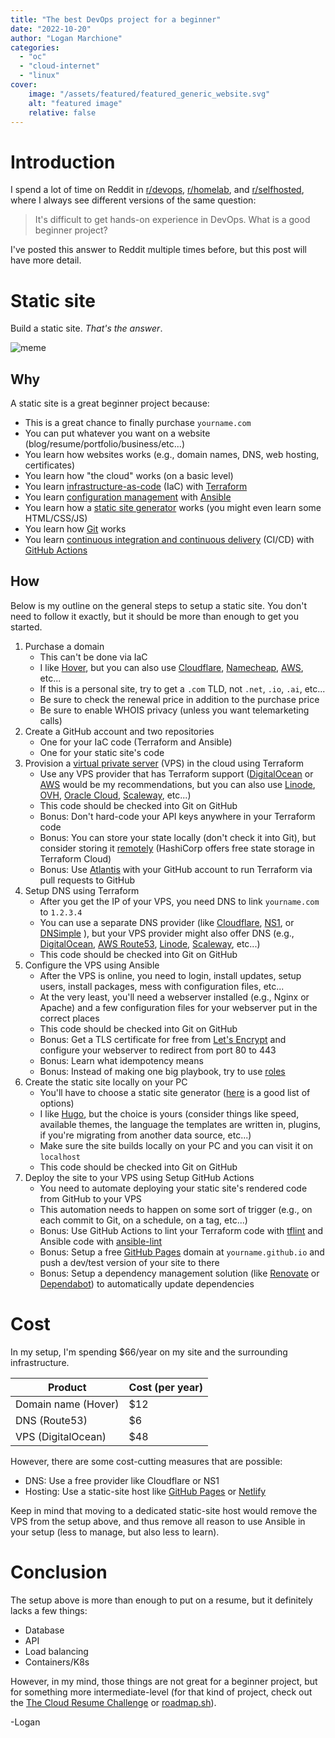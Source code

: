 ```yaml
---
title: "The best DevOps project for a beginner"
date: "2022-10-20"
author: "Logan Marchione"
categories:
  - "oc"
  - "cloud-internet"
  - "linux"
cover:
    image: "/assets/featured/featured_generic_website.svg"
    alt: "featured image"
    relative: false
---
```


# Introduction

I spend a lot of time on Reddit in [r/devops](https://reddit.com/r/devops/), [r/homelab](https://reddit.com/r/homelab), and [r/selfhosted](https://reddit.com/r/selfhosted), where I always see different versions of the same question:

> It's difficult to get hands-on experience in DevOps. What is a good beginner project?

I've posted this answer to Reddit multiple times before, but this post will have more detail.

# Static site

Build a static site. *That's the answer*.

![meme](/assets/memes/do_it_palpatine.gif)

## Why

A static site is a great beginner project because:
- This is a great chance to finally purchase `yourname.com`
- You can put whatever you want on a website (blog/resume/portfolio/business/etc...)
- You learn how websites works (e.g., domain names, DNS, web hosting, certificates)
- You learn how "the cloud" works (on a basic level)
- You learn [infrastructure-as-code](https://en.wikipedia.org/wiki/Infrastructure_as_code) (IaC) with [Terraform](https://www.terraform.io/)
- You learn [configuration management](https://en.wikipedia.org/wiki/Software_configuration_management) with [Ansible](https://www.ansible.com/)
- You learn how a [static site generator](https://en.wikipedia.org/wiki/Static_site_generator) works (you might even learn some HTML/CSS/JS)
- You learn how [Git](https://git-scm.com/) works
- You learn [continuous integration and continuous delivery](https://en.wikipedia.org/wiki/CI/CD) (CI/CD) with [GitHub Actions](https://github.com/features/actions)

## How

Below is my outline on the general steps to setup a static site. You don't need to follow it exactly, but it should be more than enough to get you started.

1. Purchase a domain
    - This can't be done via IaC
    - I like [Hover](https://www.hover.com/), but you can also use [Cloudflare](https://www.cloudflare.com/products/registrar/), [Namecheap](https://www.namecheap.com/), [AWS](https://docs.aws.amazon.com/Route53/latest/DeveloperGuide/domain-register.html), etc...
    - If this is a personal site, try to get a `.com` TLD, not `.net`, `.io`, `.ai`, etc...
    - Be sure to check the renewal price in addition to the purchase price
    - Be sure to enable WHOIS privacy (unless you want telemarketing calls)
1. Create a GitHub account and two repositories
    - One for your IaC code (Terraform and Ansible)
    - One for your static site's code
1. Provision a [virtual private server](https://en.wikipedia.org/wiki/Virtual_private_server) (VPS) in the cloud using Terraform
    - Use any VPS provider that has Terraform support ([DigitalOcean](https://registry.terraform.io/providers/digitalocean/digitalocean/) or [AWS](https://registry.terraform.io/providers/hashicorp/aws/) would be my recommendations, but you can also use [Linode](https://registry.terraform.io/providers/linode/linode/), [OVH](https://registry.terraform.io/providers/ovh/ovh/), [Oracle Cloud](https://registry.terraform.io/providers/oracle/oci/), [Scaleway](https://registry.terraform.io/providers/scaleway/scaleway/), etc...)
    - This code should be checked into Git on GitHub
    - Bonus: Don't hard-code your API keys anywhere in your Terraform code
    - Bonus: You can store your state locally (don't check it into Git), but consider storing it [remotely](https://www.terraform.io/language/state/remote) (HashiCorp offers free state storage in Terraform Cloud)
    - Bonus: Use [Atlantis](https://www.runatlantis.io/) with your GitHub account to run Terraform via pull requests to GitHub
1. Setup DNS using Terraform
    - After you get the IP of your VPS, you need DNS to link `yourname.com` to `1.2.3.4`
    - You can use a separate DNS provider (like [Cloudflare](https://registry.terraform.io/providers/cloudflare/cloudflare/), [NS1](https://registry.terraform.io/providers/ns1-terraform/ns1/), or [DNSimple](https://registry.terraform.io/providers/dnsimple/dnsimple/) ), but your VPS provider might also offer DNS (e.g., [DigitalOcean](https://registry.terraform.io/providers/digitalocean/digitalocean/latest/docs/resources/record), [AWS Route53](https://registry.terraform.io/providers/hashicorp/aws/latest/docs/resources/route53_record), [Linode](https://registry.terraform.io/providers/linode/linode/latest/docs/resources/domain_record), [Scaleway](https://registry.terraform.io/providers/scaleway/scaleway/latest/docs/resources/domain_record), etc...)
    - This code should be checked into Git on GitHub
1. Configure the VPS using Ansible
    - After the VPS is online, you need to login, install updates, setup users, install packages, mess with configuration files, etc...
    - At the very least, you'll need a webserver installed (e.g., Nginx or Apache) and a few configuration files for your webserver put in the correct places
    - This code should be checked into Git on GitHub
    - Bonus: Get a TLS certificate for free from [Let's Encrypt](https://letsencrypt.org/) and configure your webserver to redirect from port 80 to 443
    - Bonus: Learn what idempotency means
    - Bonus: Instead of making one big playbook, try to use [roles](https://docs.ansible.com/ansible/latest/user_guide/playbooks_reuse_roles.html)
1. Create the static site locally on your PC
     - You'll have to choose a static site generator ([here](https://jamstack.org/generators/) is a good list of options)
     - I like [Hugo](https://github.com/gohugoio/hugo), but the choice is yours (consider things like speed, available themes, the language the templates are written in, plugins, if you're migrating from another data source, etc...)
     - Make sure the site builds locally on your PC and you can visit it on `localhost`
     - This code should be checked into Git on GitHub
1. Deploy the site to your VPS using Setup GitHub Actions
    - You need to automate deploying your static site's rendered code from GitHub to your VPS
    - This automation needs to happen on some sort of trigger (e.g., on each commit to Git, on a schedule, on a tag, etc...)
    - Bonus: Use GitHub Actions to lint your Terraform code with [tflint](https://github.com/terraform-linters/tflint) and Ansible code with [ansible-lint](https://github.com/ansible/ansible-lint)
    - Bonus: Setup a free [GitHub Pages](https://pages.github.com/) domain at `yourname.github.io` and push a dev/test version of your site to there
    - Bonus: Setup a dependency management solution (like [Renovate](https://github.com/renovatebot/renovate) or [Dependabot](https://docs.github.com/en/code-security/dependabot/working-with-dependabot/keeping-your-actions-up-to-date-with-dependabot)) to automatically update dependencies

# Cost

In my setup, I'm spending $66/year on my site and the surrounding infrastructure.

| Product              | Cost (per year)     |
|----------------------|---------------------|
| Domain name (Hover)  | $12                 |
| DNS (Route53)        | $6                  |
| VPS (DigitalOcean)   | $48                 |

However, there are some cost-cutting measures that are possible:
- DNS: Use a free provider like Cloudflare or NS1
- Hosting: Use a static-site host like [GitHub Pages](https://pages.github.com/) or [Netlify](https://www.netlify.com/pricing/)

Keep in mind that moving to a dedicated static-site host would remove the VPS from the setup above, and thus remove all reason to use Ansible in your setup (less to manage, but also less to learn).

# Conclusion

The setup above is more than enough to put on a resume, but it definitely lacks a few things:
- Database
- API
- Load balancing
- Containers/K8s

However, in my mind, those things are not great for a beginner project, but for something more intermediate-level (for that kind of project, check out the [The Cloud Resume Challenge](https://cloudresumechallenge.dev/) or [roadmap.sh](https://roadmap.sh/devops)).

\-Logan
